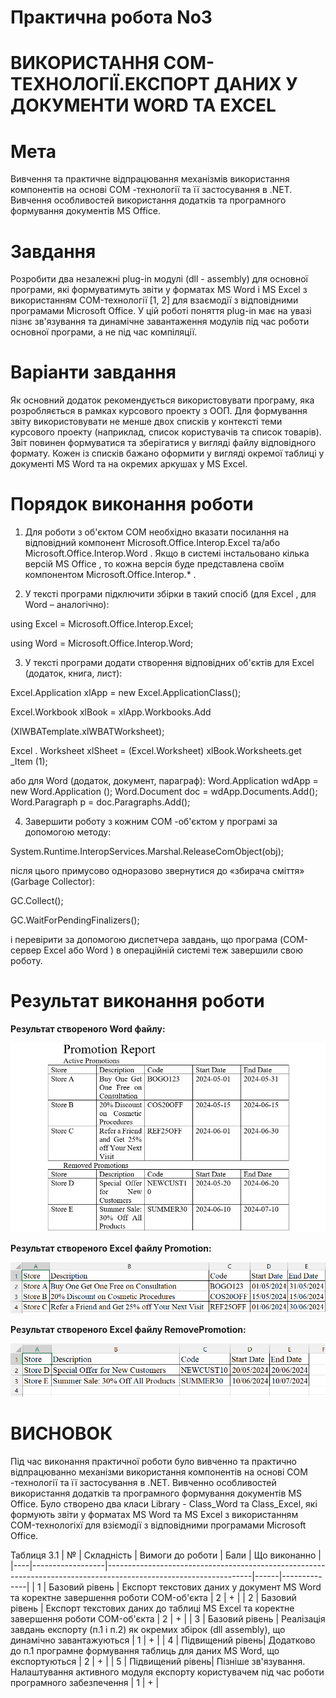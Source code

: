 # Практична робота No3
# ВИКОРИСТАННЯ СОМ-ТЕХНОЛОГІЇ.ЕКСПОРТ ДАНИХ У ДОКУМЕНТИ WORD ТА EXCEL

# Мета

Вивчення та практичне відпрацювання механізмів використання компонентів на основі СОМ -технології та її застосування в .NET. Вивчення особливостей використання додатків та програмного формування документів MS Office.

# Завдання

Розробити два незалежні plug-in модулі (dll - assembly) для основної програми, які формуватимуть звіти у форматах MS Word і MS Excel з використанням COM-технології [1, 2] для взаємодії з відповідними програмами Microsoft Office. У цій роботі поняття plug-in має на увазі пізнє зв'язування та динамічне завантаження модулів під час роботи основної програми, а не під час компіляції.

# Варіанти завдання

Як основний додаток рекомендується використовувати програму, яка розробляється в рамках курсового проекту з ООП. Для формування звіту використовувати не менше двох списків у контексті теми курсового проекту
(наприклад, список користувачів та список товарів). Звіт повинен формуватися та зберігатися у вигляді файлу відповідного формату. Кожен із списків бажано оформити у вигляді окремої таблиці у документі MS Word та на окремих аркушах у MS Excel.

# Порядок виконання роботи

1. Для роботи з об'єктом COM необхідно вказати посилання на відповідний компонент Microsoft.Office.Interop.Excel та/або Microsoft.Office.Interop.Word . Якщо в системі інстальовано кілька версій MS Office , то кожна версія буде представлена своїм компонентом Microsoft.Office.Interop.* .

2. У тексті програми підключити збірки в такий спосіб (для Excel , для Word – аналогічно):

using Excel = Microsoft.Office.Interop.Excel;

using Word = Microsoft.Office.Interop.Word;

3. У тексті програми додати створення відповідних об'єктів для Excel (додаток,
книга, лист):

Excel.Application xlApp = new Excel.ApplicationClass();

Excel.Workbook xlBook = xlApp.Workbooks.Add

(XlWBATemplate.xlWBATWorksheet);

Excel . Worksheet xlSheet = (Excel.Worksheet) xlBook.Worksheets.get _Item (1);

або для Word (додаток, документ, параграф):
Word.Application wdApp = new Word.Application ();
Word.Document doc = wdApp.Documents.Add();
Word.Paragraph p = doc.Paragraphs.Add();

4. Завершити роботу з кожним COM -об'єктом у програмі за допомогою
методу:

System.Runtime.InteropServices.Marshal.ReleaseComObject(obj);

після цього примусово одноразово звернутися до «збирача сміття» (Garbage Collector):

GC.Collect();

GC.WaitForPendingFinalizers();

і перевірити за допомогою диспетчера завдань, що програма (COM- сервер Excel або Word ) в операційній системі теж завершили свою роботу.

# Результат виконання роботи

**Результат створеного Word файлу:**

![](word.png)

**Результат створеного Excel файлу Promotion:**

![](excel_promotion.png)

**Результат створеного Excel файлу RemovePromotion:**

![](excel_remove.png)

# ВИСНОВОК

Під час виконання практичної роботи було вивченно та практично відпрацюванно механізми використання компонентів на основі СОМ -технології та її застосування в .NET. Вивченно особливостей використання додатків та програмного формування документів MS Office. Було  створено два класи Library - Class_Word та Class_Excel, які формують звіти у форматах MS Word та MS Excel з використанням COM-технологіхї для взіємодії з відповідними програмами Microsoft Office.

Таблиця 3.1
| №  | Складність       | Вимоги до роботи                                                                                                 | Бали | Що виконанно |
|----|------------------|------------------------------------------------------------------------------------------------------------------|------|--------------|
| 1  | Базовий рівень   | Експорт текстових даних у документ MS Word та коректне завершення роботи COM-об'єкта                             | 2    |       +      |
| 2  | Базовий рівень   | Експорт текстових даних до таблиці MS Excel та коректне завершення роботи COM-об'єкта                            | 2    |       +      |
| 3  | Базовий рівень   | Реалізація завдань експорту (п.1 і п.2) як окремих збірок (dll assembly), що динамічно завантажуються            | 1    |       +      |
| 4  | Підвищений рівень| Додатково до п.1 програмне формування таблиць для даних MS Word, що експортуються                                | 2    |       +      |
| 5  | Підвищений рівень| Пізніше зв'язування. Налаштування активного модуля експорту користувачем під час роботи програмного забезпечення | 1    |       +      |
